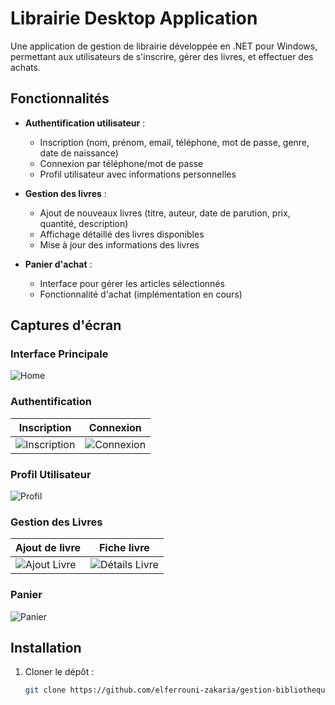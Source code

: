 # Librairie Desktop Application

Une application de gestion de librairie développée en .NET pour Windows, permettant aux utilisateurs de s'inscrire, gérer des livres, et effectuer des achats.

## Fonctionnalités

- **Authentification utilisateur** :
  - Inscription (nom, prénom, email, téléphone, mot de passe, genre, date de naissance)
  - Connexion par téléphone/mot de passe
  - Profil utilisateur avec informations personnelles

- **Gestion des livres** :
  - Ajout de nouveaux livres (titre, auteur, date de parution, prix, quantité, description)
  - Affichage détaillé des livres disponibles
  - Mise à jour des informations des livres

- **Panier d'achat** :
  - Interface pour gérer les articles sélectionnés
  - Fonctionnalité d'achat (implémentation en cours)

## Captures d'écran

### Interface Principale
![Home](https://github.com/user-attachments/assets/50422193-a592-423c-8a9d-ab972fb7af8c)

### Authentification
| Inscription | Connexion |
|-------------|-----------|
| ![Inscription](https://github.com/user-attachments/assets/10996fb5-a2ca-4cb3-9fa5-293260ea22df) | ![Connexion](https://github.com/user-attachments/assets/2e8eeba3-20e4-4535-9e8a-396e71a5e478) |

### Profil Utilisateur
![Profil](https://github.com/user-attachments/assets/34b23018-376e-406b-9f35-02e94908a608)

### Gestion des Livres
| Ajout de livre | Fiche livre |
|----------------|-------------|
| ![Ajout Livre](https://github.com/user-attachments/assets/82bc1395-05e9-49a4-a82c-424cdc8c3584) | ![Détails Livre](https://github.com/user-attachments/assets/1bd95459-47cc-4d1e-b809-b8ac593f3196) |

### Panier
![Panier](https://github.com/user-attachments/assets/cb293092-01f9-4982-8aba-0eac95577aa2)

## Installation

1. Cloner le dépôt :
   ```bash
   git clone https://github.com/elferrouni-zakaria/gestion-bibliotheque-.git
